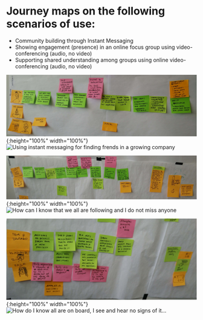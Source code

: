 

# Journey maps on the following scenarios of use:

* Community building through Instant Messaging
* Showing engagement (presence) in an online focus group using video-conferencing (audio, no video)
* Supporting shared understanding among groups using online video-conferencing (audio, no video)

![community_building](images/community_building_slack.jpg){:height="100%" width="100%"}
![Using instant messaging for finding frends in a growing company](url)

![facilitation_online](images/facilitation_online_conference.jpg){:height="100%" width="100%"}
![How can I know that we all are following and I do not miss anyone](url)

![audio_online](images/group_discussion_videoconference.jpg){:height="100%" width="100%"}
![How do I know all are on board, I see and hear no signs of it...](url)
